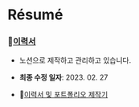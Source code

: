 # Résumé

### 🔗[이력서](https://taemobang.notion.site/Taemo-Bang-513d48d1b7414ae8a0b92dbe6b07f737)

- 노션으로 제작하고 관리하고 있습니다.

- **최종 수정 일자**: 2023. 02. 27

- 🔗[이력서 및 포트폴리오 제작기](https://www.taemobang.com/posts/2022-06-08-monthly-memory-202204/)
